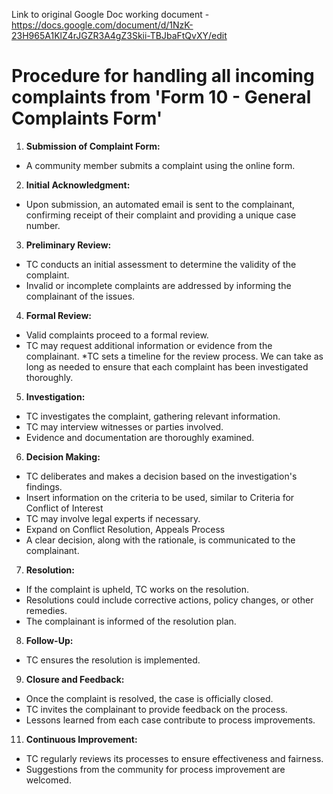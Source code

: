 Link to original Google Doc working document - 
https://docs.google.com/document/d/1NzK-23H965A1KlZ4rJGZR3A4gZ3Skii-TBJbaFtQvXY/edit

# Procedure for handling all incoming complaints from 'Form 10 - General Complaints Form'

1. **Submission of Complaint Form:**
* A community member submits a complaint using the online form.

2. **Initial Acknowledgment:**
* Upon submission, an automated email is sent to the complainant, confirming receipt of their complaint and providing a unique case number.

3. **Preliminary Review:**
* TC conducts an initial assessment to determine the validity of the complaint.
* Invalid or incomplete complaints are addressed by informing the complainant of the issues.

4. **Formal Review:**
* Valid complaints proceed to a formal review.
* TC may request additional information or evidence from the complainant.
*TC sets a timeline for the review process. We can take as long as needed to ensure that each complaint has been investigated thoroughly.

5. **Investigation:**
* TC investigates the complaint, gathering relevant information.
* TC may interview witnesses or parties involved.
* Evidence and documentation are thoroughly examined.

6. **Decision Making:**
* TC deliberates and makes a decision based on the investigation's findings.
* Insert information on the criteria to be used, similar to Criteria for Conflict of Interest
* TC may involve legal experts if necessary.
* Expand on Conflict Resolution, Appeals Process
* A clear decision, along with the rationale, is communicated to the complainant.

7. **Resolution:**
* If the complaint is upheld, TC works on the resolution.
* Resolutions could include corrective actions, policy changes, or other remedies.
* The complainant is informed of the resolution plan.

8. **Follow-Up:**
* TC ensures the resolution is implemented.

9. **Closure and Feedback:**
* Once the complaint is resolved, the case is officially closed.
* TC invites the complainant to provide feedback on the process.
* Lessons learned from each case contribute to process improvements.

11. **Continuous Improvement:**
* TC regularly reviews its processes to ensure effectiveness and fairness.
* Suggestions from the community for process improvement are welcomed.
